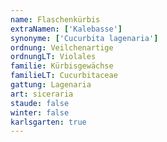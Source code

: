 ```yaml
---
name: Flaschenkürbis
extraNamen: ['Kalebasse']
synonyme: ['Cucurbita lagenaria']
ordnung: Veilchenartige
ordnungLT: Violales
familie: Kürbisgewächse
familieLT: Cucurbitaceae
gattung: Lagenaria
art: siceraria
staude: false
winter: false
karlsgarten: true
---
```

